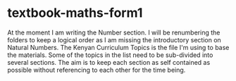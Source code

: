 # textbook-maths-form1
At the moment I am writing the Number section. I will be renumbering the folders to keep a logical order as I am missing the introductory section on Natural Numbers.
The Kenyan Curriculum Topics is the file I'm using to base the materials. Some of the topics in the list need to be sub-divided into several sections.
The aim is to keep each section as self contained as possible without referencing to each other for the time being.
